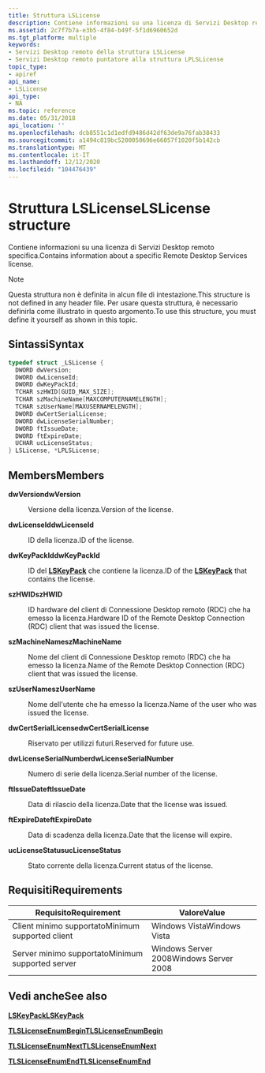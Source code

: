 ```yaml
---
title: Struttura LSLicense
description: Contiene informazioni su una licenza di Servizi Desktop remoto specifica.
ms.assetid: 2c7f7b7a-e3b5-4f84-b49f-5f1d6960652d
ms.tgt_platform: multiple
keywords:
- Servizi Desktop remoto della struttura LSLicense
- Servizi Desktop remoto puntatore alla struttura LPLSLicense
topic_type:
- apiref
api_name:
- LSLicense
api_type:
- NA
ms.topic: reference
ms.date: 05/31/2018
api_location: ''
ms.openlocfilehash: dcb8551c1d1edfd9486d42df63de9a76fab38433
ms.sourcegitcommit: a1494c819bc5200050696e66057f1020f5b142cb
ms.translationtype: MT
ms.contentlocale: it-IT
ms.lasthandoff: 12/12/2020
ms.locfileid: "104476439"
---
```

# <a name="lslicense-structure"></a><span data-ttu-id="fa164-105">Struttura LSLicense</span><span class="sxs-lookup"><span data-stu-id="fa164-105">LSLicense structure</span></span>

<span data-ttu-id="fa164-106">Contiene informazioni su una licenza di Servizi Desktop remoto specifica.</span><span class="sxs-lookup"><span data-stu-id="fa164-106">Contains information about a specific Remote Desktop Services license.</span></span>

> [!Note]  
> <span data-ttu-id="fa164-107">Questa struttura non è definita in alcun file di intestazione.</span><span class="sxs-lookup"><span data-stu-id="fa164-107">This structure is not defined in any header file.</span></span> <span data-ttu-id="fa164-108">Per usare questa struttura, è necessario definirla come illustrato in questo argomento.</span><span class="sxs-lookup"><span data-stu-id="fa164-108">To use this structure, you must define it yourself as shown in this topic.</span></span>

 

## <a name="syntax"></a><span data-ttu-id="fa164-109">Sintassi</span><span class="sxs-lookup"><span data-stu-id="fa164-109">Syntax</span></span>


```C++
typedef struct _LSLicense {
  DWORD dwVersion;
  DWORD dwLicenseId;
  DWORD dwKeyPackId;
  TCHAR szHWID[GUID_MAX_SIZE];
  TCHAR szMachineName[MAXCOMPUTERNAMELENGTH];
  TCHAR szUserName[MAXUSERNAMELENGTH];
  DWORD dwCertSerialLicense;
  DWORD dwLicenseSerialNumber;
  DWORD ftIssueDate;
  DWORD ftExpireDate;
  UCHAR ucLicenseStatus;
} LSLicense, *LPLSLicense;
```



## <a name="members"></a><span data-ttu-id="fa164-110">Members</span><span class="sxs-lookup"><span data-stu-id="fa164-110">Members</span></span>

<dl> <dt>

<span data-ttu-id="fa164-111">**dwVersion**</span><span class="sxs-lookup"><span data-stu-id="fa164-111">**dwVersion**</span></span>
</dt> <dd>

<span data-ttu-id="fa164-112">Versione della licenza.</span><span class="sxs-lookup"><span data-stu-id="fa164-112">Version of the license.</span></span>

</dd> <dt>

<span data-ttu-id="fa164-113">**dwLicenseId**</span><span class="sxs-lookup"><span data-stu-id="fa164-113">**dwLicenseId**</span></span>
</dt> <dd>

<span data-ttu-id="fa164-114">ID della licenza.</span><span class="sxs-lookup"><span data-stu-id="fa164-114">ID of the license.</span></span>

</dd> <dt>

<span data-ttu-id="fa164-115">**dwKeyPackId**</span><span class="sxs-lookup"><span data-stu-id="fa164-115">**dwKeyPackId**</span></span>
</dt> <dd>

<span data-ttu-id="fa164-116">ID del [**LSKeyPack**](lskeypack.md) che contiene la licenza.</span><span class="sxs-lookup"><span data-stu-id="fa164-116">ID of the [**LSKeyPack**](lskeypack.md) that contains the license.</span></span>

</dd> <dt>

<span data-ttu-id="fa164-117">**szHWID**</span><span class="sxs-lookup"><span data-stu-id="fa164-117">**szHWID**</span></span>
</dt> <dd>

<span data-ttu-id="fa164-118">ID hardware del client di Connessione Desktop remoto (RDC) che ha emesso la licenza.</span><span class="sxs-lookup"><span data-stu-id="fa164-118">Hardware ID of the Remote Desktop Connection (RDC) client that was issued the license.</span></span>

</dd> <dt>

<span data-ttu-id="fa164-119">**szMachineName**</span><span class="sxs-lookup"><span data-stu-id="fa164-119">**szMachineName**</span></span>
</dt> <dd>

<span data-ttu-id="fa164-120">Nome del client di Connessione Desktop remoto (RDC) che ha emesso la licenza.</span><span class="sxs-lookup"><span data-stu-id="fa164-120">Name of the Remote Desktop Connection (RDC) client that was issued the license.</span></span>

</dd> <dt>

<span data-ttu-id="fa164-121">**szUserName**</span><span class="sxs-lookup"><span data-stu-id="fa164-121">**szUserName**</span></span>
</dt> <dd>

<span data-ttu-id="fa164-122">Nome dell'utente che ha emesso la licenza.</span><span class="sxs-lookup"><span data-stu-id="fa164-122">Name of the user who was issued the license.</span></span>

</dd> <dt>

<span data-ttu-id="fa164-123">**dwCertSerialLicense**</span><span class="sxs-lookup"><span data-stu-id="fa164-123">**dwCertSerialLicense**</span></span>
</dt> <dd>

<span data-ttu-id="fa164-124">Riservato per utilizzi futuri.</span><span class="sxs-lookup"><span data-stu-id="fa164-124">Reserved for future use.</span></span>

</dd> <dt>

<span data-ttu-id="fa164-125">**dwLicenseSerialNumber**</span><span class="sxs-lookup"><span data-stu-id="fa164-125">**dwLicenseSerialNumber**</span></span>
</dt> <dd>

<span data-ttu-id="fa164-126">Numero di serie della licenza.</span><span class="sxs-lookup"><span data-stu-id="fa164-126">Serial number of the license.</span></span>

</dd> <dt>

<span data-ttu-id="fa164-127">**ftIssueDate**</span><span class="sxs-lookup"><span data-stu-id="fa164-127">**ftIssueDate**</span></span>
</dt> <dd>

<span data-ttu-id="fa164-128">Data di rilascio della licenza.</span><span class="sxs-lookup"><span data-stu-id="fa164-128">Date that the license was issued.</span></span>

</dd> <dt>

<span data-ttu-id="fa164-129">**ftExpireDate**</span><span class="sxs-lookup"><span data-stu-id="fa164-129">**ftExpireDate**</span></span>
</dt> <dd>

<span data-ttu-id="fa164-130">Data di scadenza della licenza.</span><span class="sxs-lookup"><span data-stu-id="fa164-130">Date that the license will expire.</span></span>

</dd> <dt>

<span data-ttu-id="fa164-131">**ucLicenseStatus**</span><span class="sxs-lookup"><span data-stu-id="fa164-131">**ucLicenseStatus**</span></span>
</dt> <dd>

<span data-ttu-id="fa164-132">Stato corrente della licenza.</span><span class="sxs-lookup"><span data-stu-id="fa164-132">Current status of the license.</span></span>

</dd> </dl>

## <a name="requirements"></a><span data-ttu-id="fa164-133">Requisiti</span><span class="sxs-lookup"><span data-stu-id="fa164-133">Requirements</span></span>



| <span data-ttu-id="fa164-134">Requisito</span><span class="sxs-lookup"><span data-stu-id="fa164-134">Requirement</span></span> | <span data-ttu-id="fa164-135">Valore</span><span class="sxs-lookup"><span data-stu-id="fa164-135">Value</span></span> |
|-------------------------------------|--------------------------------|
| <span data-ttu-id="fa164-136">Client minimo supportato</span><span class="sxs-lookup"><span data-stu-id="fa164-136">Minimum supported client</span></span><br/> | <span data-ttu-id="fa164-137">Windows Vista</span><span class="sxs-lookup"><span data-stu-id="fa164-137">Windows Vista</span></span><br/>       |
| <span data-ttu-id="fa164-138">Server minimo supportato</span><span class="sxs-lookup"><span data-stu-id="fa164-138">Minimum supported server</span></span><br/> | <span data-ttu-id="fa164-139">Windows Server 2008</span><span class="sxs-lookup"><span data-stu-id="fa164-139">Windows Server 2008</span></span><br/> |



## <a name="see-also"></a><span data-ttu-id="fa164-140">Vedi anche</span><span class="sxs-lookup"><span data-stu-id="fa164-140">See also</span></span>

<dl> <dt>

[<span data-ttu-id="fa164-141">**LSKeyPack**</span><span class="sxs-lookup"><span data-stu-id="fa164-141">**LSKeyPack**</span></span>](lskeypack.md)
</dt> <dt>

[<span data-ttu-id="fa164-142">**TLSLicenseEnumBegin**</span><span class="sxs-lookup"><span data-stu-id="fa164-142">**TLSLicenseEnumBegin**</span></span>](tlslicenseenumbegin.md)
</dt> <dt>

[<span data-ttu-id="fa164-143">**TLSLicenseEnumNext**</span><span class="sxs-lookup"><span data-stu-id="fa164-143">**TLSLicenseEnumNext**</span></span>](tlslicenseenumnext.md)
</dt> <dt>

[<span data-ttu-id="fa164-144">**TLSLicenseEnumEnd**</span><span class="sxs-lookup"><span data-stu-id="fa164-144">**TLSLicenseEnumEnd**</span></span>](tlslicenseenumend.md)
</dt> </dl>

 

 





